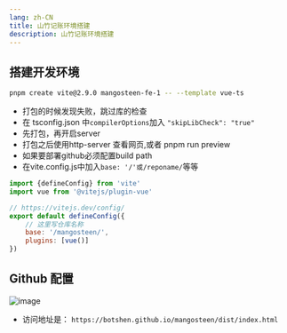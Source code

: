 ```yaml
---
lang: zh-CN
title: 山竹记账环境搭建
description: 山竹记账环境搭建
---
```


## 搭建开发环境

```sh
pnpm create vite@2.9.0 mangosteen-fe-1 -- --template vue-ts
```

- 打包的时候发现失败，跳过库的检查
- 在 tsconfig.json 中`compilerOptions`加入 `"skipLibCheck": "true"`
- 先打包，再开启server
- 打包之后使用http-server 查看网页,或者 pnpm run preview
- 如果要部署github必须配置build path
- 在vite.config.js中加入`base: '/'或/reponame/`等等

```javascript
import {defineConfig} from 'vite'
import vue from '@vitejs/plugin-vue'

// https://vitejs.dev/config/
export default defineConfig({
    // 这里写仓库名称
    base: '/mangosteen/',
    plugins: [vue()]
})

```

## Github 配置

![image](https://cdn.jsdelivr.net/gh/botshen/image-hosting@master/20220503/image.5xg1r5jpri40.webp)

- 访问地址是： `https://botshen.github.io/mangosteen/dist/index.html`
